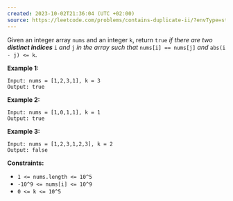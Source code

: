 ```yaml
---
created: 2023-10-02T21:36:04 (UTC +02:00)
source: https://leetcode.com/problems/contains-duplicate-ii/?envType=study-plan-v2&envId=top-interview-150
---
```

Given an integer array `nums` and an integer `k`, return `true` _if there are two **distinct indices**_ `i` _and_ `j` _in the array such that_ `nums[i] == nums[j]` _and_ `abs(i - j) <= k`.

**Example 1:**

```
Input: nums = [1,2,3,1], k = 3
Output: true

```

**Example 2:**

```
Input: nums = [1,0,1,1], k = 1
Output: true

```

**Example 3:**

```
Input: nums = [1,2,3,1,2,3], k = 2
Output: false

```

**Constraints:**

-   `1 <= nums.length <= 10^5`
-   `-10^9 <= nums[i] <= 10^9`
-   `0 <= k <= 10^5`
